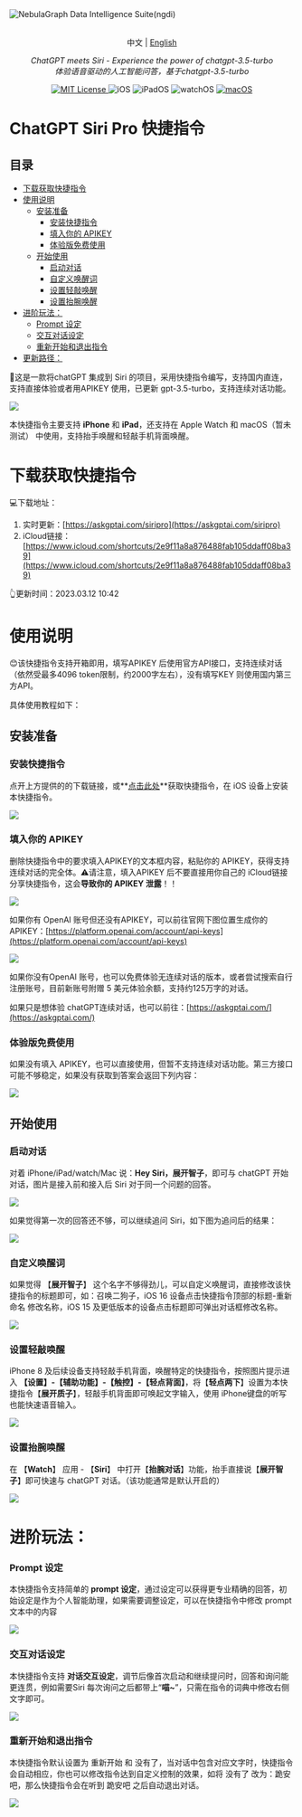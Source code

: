 <picture>
  <source media="(prefers-color-scheme: dark)" srcset="https://picloud-1302482767.cos.ap-nanjing.myqcloud.com/PicGo/202303121108782.png">
  <img alt="NebulaGraph Data Intelligence Suite(ngdi)" src="https://picloud-1302482767.cos.ap-nanjing.myqcloud.com/PicGo/202303121108782.png">
</picture>
<p align="center">
    <br> 中文 | <a href="README_en_US.md">English</a>
</p>
<p align="center">
    <em>ChatGPT meets Siri - Experience the power of chatgpt-3.5-turbo</em>
  <br>
    <em>体验语音驱动的人工智能问答，基于chatgpt-3.5-turbo</em>
</p>

<p align="center">
<a href="LICENSE" target="_blank">
    <img alt="MIT License" src="https://img.shields.io/badge/license-MIT-blue?style=flat-square" />
</a>

<!-- iOS Badge -->
<img alt="iOS" src="https://img.shields.io/badge/iOS-14--16-orange" />
  
<!-- iPadOS Badge -->
<img alt="iPadOS" src="https://img.shields.io/badge/iPadOS-14--16-brightgreen" />

<!-- watchOS Badge -->
<img alt="watchOS" src="https://img.shields.io/badge/watchOS-7--9-blue" />


<a href="https://github.com/yetone/openai-translator/releases" target="_blank">
<img alt="macOS" src="https://img.shields.io/badge/-macOS-black?style=flat-square&logo=apple&logoColor=white" />
</a>
</p>

# ChatGPT Siri Pro 快捷指令

## 目录

-   [下载获取快捷指令](#下载获取快捷指令)
-   [使用说明](#使用说明)
    -   [安装准备](#安装准备)
        -   [安装快捷指令](#安装快捷指令)
        -   [填入你的 APIKEY](#填入你的-APIKEY)
        -   [体验版免费使用](#体验版免费使用)
    -   [开始使用](#开始使用)
        -   [启动对话](#启动对话)
        -   [自定义唤醒词](#自定义唤醒词)
        -   [设置轻敲唤醒](#设置轻敲唤醒)
        -   [设置抬腕唤醒](#设置抬腕唤醒)
-   [进阶玩法：](#进阶玩法)
    -   [Prompt 设定](#Prompt-设定)
    -   [交互对话设定](#交互对话设定)
    -   [重新开始和退出指令](#重新开始和退出指令)
-   [更新路径：](#更新路径)

🎁这是一款将chatGPT 集成到 Siri 的项目，采用快捷指令编写，支持国内直连，支持直接体验或者用APIKEY 使用，已更新 gpt-3.5-turbo，支持连续对话功能。

![](https://picloud-1302482767.cos.ap-nanjing.myqcloud.com/20230307/79f697a3b2a18.png)

本快捷指令主要支持 **iPhone**  和  **iPad ​**，还支持在 Apple Watch 和 macOS（暂未测试） 中使用，支持抬手唤醒和轻敲手机背面唤醒。

# 下载获取快捷指令

💻下载地址：

1. 实时更新：[https://askgptai.com/siripro](https://askgptai.com/siripro)
2. iCloud链接：[https://www.icloud.com/shortcuts/2e9f11a8a876488fab105ddaff08ba39](https://www.icloud.com/shortcuts/2e9f11a8a876488fab105ddaff08ba39)

👆更新时间：2023.03.12 10:42


# 使用说明

😊该快捷指令支持开箱即用，填写APIKEY 后使用官方API接口，支持连续对话（依然受最多4096 token限制，约2000字左右），没有填写KEY 则使用国内第三方API。

具体使用教程如下：

## 安装准备

### **安装快捷指令**

点开上方提供的的下载链接，或**[点击此处](https://askgptai.com/siripro)**获取快捷指令，在 iOS 设备上安装本快捷指令。

![](https://picloud-1302482767.cos.ap-nanjing.myqcloud.com/20230309/45c9781b98fe2.png)

### **填入你的 APIKEY**

删除快捷指令中的要求填入APIKEY的文本框内容，粘贴你的 APIKEY，获得支持连续对话的完全体。⚠请注意，填入APIKEY 后不要直接用你自己的 iCloud链接分享快捷指令，这会**导致你的 APIKEY 泄露**！！

![](https://picloud-1302482767.cos.ap-nanjing.myqcloud.com/20230309/7b6127825440f.png)

如果你有 OpenAI 账号但还没有APIKEY，可以前往官网下图位置生成你的 APIKEY：[https://platform.openai.com/account/api-keys](https://platform.openai.com/account/api-keys)

![](https://picloud-1302482767.cos.ap-nanjing.myqcloud.com/20230308/33272423dd5c9.png)

如果你没有OpenAI 账号，也可以免费体验无连续对话的版本，或者尝试搜索自行注册账号，目前新账号附赠 5 美元体验余额，支持约125万字的对话。

如果只是想体验 chatGPT连续对话，也可以前往：[https://askgptai.com/](https://askgptai.com/)


### **体验版免费使用**

如果没有填入 APIKEY，也可以直接使用，但暂不支持连续对话功能。第三方接口可能不够稳定，如果没有获取到答案会返回下列内容：

![](https://picloud-1302482767.cos.ap-nanjing.myqcloud.com/20230309/101a1c6f62d32.jpg)

## 开始使用

### **启动对话**

对着 iPhone/iPad/watch/Mac 说：**Hey Siri，展开智子**，即可与 chatGPT 开始对话，图片是接入前和接入后 Siri 对于同一个问题的回答。

![](https://picloud-1302482767.cos.ap-nanjing.myqcloud.com/20230309/6e51cc8ffcaa7.jpg)

如果觉得第一次的回答还不够，可以继续追问 Siri，如下图为追问后的结果：

![](https://picloud-1302482767.cos.ap-nanjing.myqcloud.com/20230309/f7293c87414c2.jpg)

### **自定义唤醒词**

如果觉得 【**展开智子**】 这个名字不够得劲儿，可以自定义唤醒词，直接修改该快捷指令的标题即可，如：召唤二狗子，iOS 16 设备点击快捷指令顶部的标题-重新命名 修改名称，iOS 15 及更低版本的设备点击标题即可弹出对话框修改名称。

![](https://picloud-1302482767.cos.ap-nanjing.myqcloud.com/20230309/9dd5ce36acdb7.png)

### **设置轻敲唤醒**

iPhone 8 及后续设备支持轻敲手机背面，唤醒特定的快捷指令，按照图片提示进入 **【设置】-【辅助功能】-【触控】-【轻点背面】**，将【**轻点两下**】设置为本快捷指令【**展开质子**】，轻敲手机背面即可唤起文字输入，使用 iPhone键盘的听写也能快速语音输入。

![](https://picloud-1302482767.cos.ap-nanjing.myqcloud.com/20230309/c8669f0af6236.jpg)

### **设置抬腕唤醒**

在 【**Watch**】 应用 - 【**Siri**】 中打开【**抬腕对话**】功能，抬手直接说【**展开智子**】即可快速与 chatGPT 对话。（该功能通常是默认开启的）

![](https://picloud-1302482767.cos.ap-nanjing.myqcloud.com/20230309/34f136db11aca.jpg)

# 进阶玩法：

### **Prompt 设定**

本快捷指令支持简单的 **prompt 设定**，通过设定可以获得更专业精确的回答，初始设定是作为个人智能助理，如果需要调整设定，可以在快捷指令中修改 prompt 文本中的内容

![](https://picloud-1302482767.cos.ap-nanjing.myqcloud.com/20230309/770fa260e05b1.png)

### **交互对话**设定

本快捷指令支持 **对话交互设定**，调节后像首次启动和继续提问时，回答和询问能更连贯，例如需要Siri 每次询问之后都带上“**喵~**”，只需在指令的词典中修改右侧文字即可。

![](https://picloud-1302482767.cos.ap-nanjing.myqcloud.com/20230309/ce2658e9076f9.jpg)

### **重新开始和退出指令**

本快捷指令默认设置为 重新开始 和 没有了，当对话中包含对应文字时，快捷指令会自动相应，你也可以修改指令达到自定义控制的效果，如将 没有了 改为：跪安吧，那么快捷指令会在听到 跪安吧 之后自动退出对话。

![](https://picloud-1302482767.cos.ap-nanjing.myqcloud.com/20230309/c09042b0c9352.jpg)
